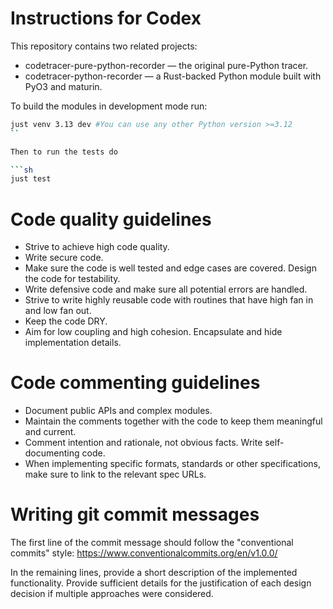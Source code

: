 # Instructions for Codex

This repository contains two related projects:

- codetracer-pure-python-recorder — the original pure-Python tracer.
- codetracer-python-recorder — a Rust-backed Python module built with PyO3 and maturin.

To build the modules in development mode run:

```sh
just venv 3.13 dev #You can use any other Python version >=3.12
``

Then to run the tests do

```sh
just test
```

# Code quality guidelines

- Strive to achieve high code quality.
- Write secure code.
- Make sure the code is well tested and edge cases are covered. Design the code for testability.
- Write defensive code and make sure all potential errors are handled.
- Strive to write highly reusable code with routines that have high fan in and low fan out.
- Keep the code DRY.
- Aim for low coupling and high cohesion. Encapsulate and hide implementation details.

# Code commenting guidelines

- Document public APIs and complex modules.
- Maintain the comments together with the code to keep them meaningful and current.
- Comment intention and rationale, not obvious facts. Write self-documenting code.
- When implementing specific formats, standards or other specifications, make sure to
  link to the relevant spec URLs.

# Writing git commit messages

The first line of the commit message should follow the "conventional commits" style:
https://www.conventionalcommits.org/en/v1.0.0/

In the remaining lines, provide a short description of the implemented functionality.
Provide sufficient details for the justification of each design decision if multiple
approaches were considered.
